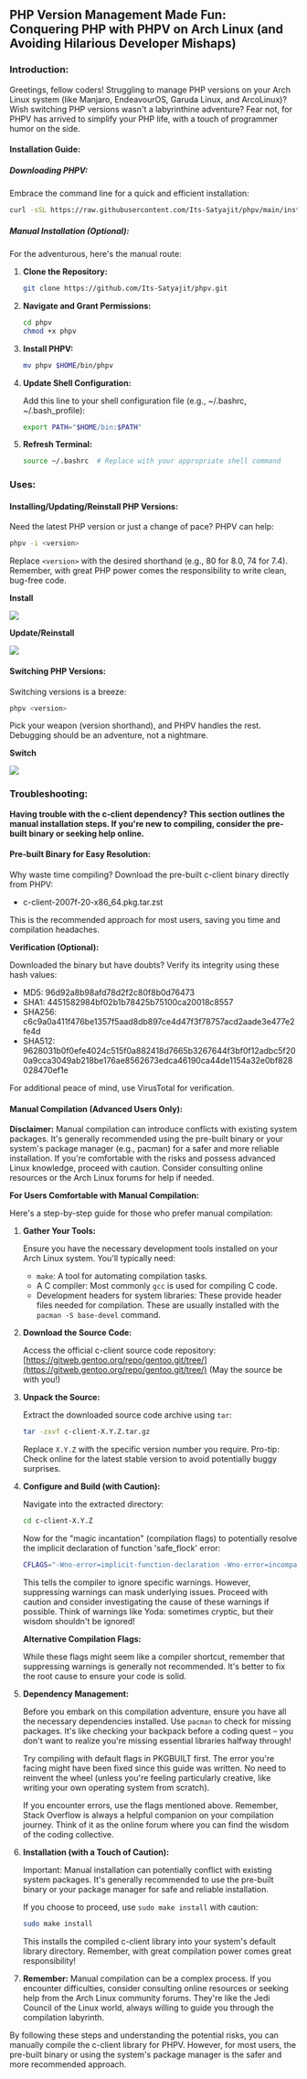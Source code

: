 ## PHP Version Management Made Fun: Conquering PHP with PHPV on Arch Linux (and Avoiding Hilarious Developer Mishaps)

### Introduction:

Greetings, fellow coders! Struggling to manage PHP versions on your Arch Linux system (like Manjaro, EndeavourOS, Garuda Linux, and ArcoLinux)? Wish switching PHP versions wasn't a labyrinthine adventure? Fear not, for PHPV has arrived to simplify your PHP life, with a touch of programmer humor on the side.

#### Installation Guide:

##### Downloading PHPV:

Embrace the command line for a quick and efficient installation:

```bash
curl -sSL https://raw.githubusercontent.com/Its-Satyajit/phpv/main/install.sh | bash
```

##### Manual Installation (Optional):

For the adventurous, here's the manual route:

1. **Clone the Repository:**

    ```bash
    git clone https://github.com/Its-Satyajit/phpv.git
    ```

2. **Navigate and Grant Permissions:**

    ```bash
    cd phpv
    chmod +x phpv
    ```

3. **Install PHPV:**

    ```bash
    mv phpv $HOME/bin/phpv
    ```

4. **Update Shell Configuration:**

    Add this line to your shell configuration file (e.g., ~/.bashrc, ~/.bash_profile):

    ```bash
    export PATH="$HOME/bin:$PATH"
    ```

5. **Refresh Terminal:**

    ```bash
    source ~/.bashrc  # Replace with your appropriate shell command
    ```

### Uses:

#### Installing/Updating/Reinstall PHP Versions:

Need the latest PHP version or just a change of pace? PHPV can help:

```bash
phpv -i <version>
```

Replace `<version>` with the desired shorthand (e.g., 80 for 8.0, 74 for 7.4). Remember, with great PHP power comes the responsibility to write clean, bug-free code.

**Install**

![](assets/20240716_210055_install_10.png)

**Update/Reinstall**

![](assets/20240716_210224_update_10.png)

#### Switching PHP Versions:

Switching versions is a breeze:

```bash
phpv <version>
```

Pick your weapon (version shorthand), and PHPV handles the rest. Debugging should be an adventure, not a nightmare.

**Switch**

![](assets/20240716_210340_switch_10.png)

### Troubleshooting:

**Having trouble with the c-client dependency? This section outlines the manual installation steps. If you're new to compiling, consider the pre-built binary or seeking help online.**

#### Pre-built Binary for Easy Resolution:

Why waste time compiling? Download the pre-built c-client binary directly from PHPV:

-   c-client-2007f-20-x86_64.pkg.tar.zst

This is the recommended approach for most users, saving you time and compilation headaches.

**Verification (Optional):**

Downloaded the binary but have doubts? Verify its integrity using these hash values:

-   MD5: 96d92a8b98afd78d2f2c80f8b0d76473
-   SHA1: 4451582984bf02b1b78425b75100ca20018c8557
-   SHA256: c6c9a0a411f476be1357f5aad8db897ce4d47f3f78757acd2aade3e477e2fe4d
-   SHA512: 9628031b0f0efe4024c515f0a882418d7665b3267644f3bf0f12adbc5f200a9cca3049ab218be176ae8562673edca46190ca44de1154a32e0bf828028470ef1e

For additional peace of mind, use VirusTotal for verification.

#### Manual Compilation (Advanced Users Only):

**Disclaimer:** Manual compilation can introduce conflicts with existing system packages. It's generally recommended using the pre-built binary or your system's package manager (e.g., pacman) for a safer and more reliable installation. If you're comfortable with the risks and possess advanced Linux knowledge, proceed with caution. Consider consulting online resources or the Arch Linux forums for help if needed.

**For Users Comfortable with Manual Compilation:**

Here's a step-by-step guide for those who prefer manual compilation:

1. **Gather Your Tools:**

    Ensure you have the necessary development tools installed on your Arch Linux system. You'll typically need:

    - `make`: A tool for automating compilation tasks.
    - A C compiler: Most commonly `gcc` is used for compiling C code.
    - Development headers for system libraries: These provide header files needed for compilation. These are usually installed with the `pacman -S base-devel` command.

2. **Download the Source Code:**

    Access the official c-client source code repository: [https://gitweb.gentoo.org/repo/gentoo.git/tree/](https://gitweb.gentoo.org/repo/gentoo.git/tree/) (May the source be with you!)

3. **Unpack the Source:**

    Extract the downloaded source code archive using `tar`:

    ```bash
    tar -zxvf c-client-X.Y.Z.tar.gz
    ```

    Replace `X.Y.Z` with the specific version number you require. Pro-tip: Check online for the latest stable version to avoid potentially buggy surprises.

4. **Configure and Build (with Caution):**

    Navigate into the extracted directory:

    ```bash
    cd c-client-X.Y.Z
    ```

    Now for the "magic incantation" (compilation flags) to potentially resolve the implicit declaration of function 'safe_flock' error:

    ```bash
    CFLAGS="-Wno-error=implicit-function-declaration -Wno-error=incompatible-pointer-types" ./configure
    ```

    This tells the compiler to ignore specific warnings. However, suppressing warnings can mask underlying issues. Proceed with caution and consider investigating the cause of these warnings if possible. Think of warnings like Yoda: sometimes cryptic, but their wisdom shouldn't be ignored!

    **Alternative Compilation Flags:**

    While these flags might seem like a compiler shortcut, remember that suppressing warnings is generally not recommended. It's better to fix the root cause to ensure your code is solid.

5. **Dependency Management:**

    Before you embark on this compilation adventure, ensure you have all the necessary dependencies installed. Use `pacman` to check for missing packages. It's like checking your backpack before a coding quest – you don't want to realize you're missing essential libraries halfway through!

    Try compiling with default flags in PKGBUILT first. The error you're facing might have been fixed since this guide was written. No need to reinvent the wheel (unless you're feeling particularly creative, like writing your own operating system from scratch).

    If you encounter errors, use the flags mentioned above. Remember, Stack Overflow is always a helpful companion on your compilation journey. Think of it as the online forum where you can find the wisdom of the coding collective.

6. **Installation (with a Touch of Caution):**

    Important: Manual installation can potentially conflict with existing system packages. It's generally recommended to use the pre-built binary or your package manager for safe and reliable installation.

    If you choose to proceed, use `sudo make install` with caution:

    ```bash
    sudo make install
    ```

    This installs the compiled c-client library into your system's default library directory. Remember, with great compilation power comes great responsibility!

7. **Remember:** Manual compilation can be a complex process. If you encounter difficulties, consider consulting online resources or seeking help from the Arch Linux community forums. They're like the Jedi Council of the Linux world, always willing to guide you through the compilation labyrinth.

By following these steps and understanding the potential risks, you can manually compile the c-client library for PHPV. However, for most users, the pre-built binary or using the system's package manager is the safer and more recommended approach.
